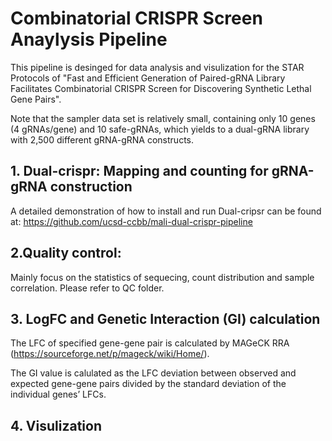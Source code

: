 # Combinatorial CRISPR Screen Anaylysis Pipeline
This pipeline is desinged for data analysis and visulization for the STAR Protocols of "Fast and Efficient Generation of Paired-gRNA Library Facilitates Combinatorial CRISPR Screen for Discovering Synthetic Lethal Gene Pairs".

Note that the sampler data set is relatively small, containing only 10 genes (4 gRNAs/gene) and 10 safe-gRNAs, which yields to a dual-gRNA library with 2,500 different gRNA-gRNA constructs. 

## 1. Dual-crispr: Mapping and counting for gRNA-gRNA construction
A detailed demonstration of how to install and run Dual-cripsr can be found at: 
https://github.com/ucsd-ccbb/mali-dual-crispr-pipeline 

## 2.Quality control:
Mainly focus on the statistics of sequecing, count distribution and sample correlation.
Please refer to QC folder.

## 3. LogFC and Genetic Interaction (GI) calculation 
The LFC of specified gene-gene pair is calculated by MAGeCK RRA (https://sourceforge.net/p/mageck/wiki/Home/).

The GI value is calulated as the LFC deviation between observed and expected gene-gene pairs divided by the standard deviation of the individual genes’ LFCs.

## 4. Visulization
